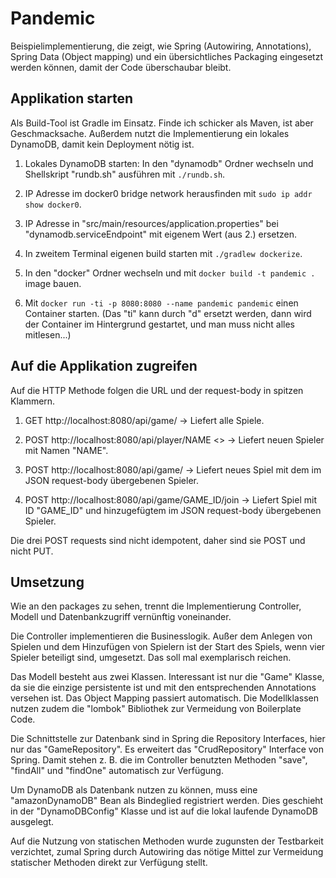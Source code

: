 # Pandemic

Beispielimplementierung, die zeigt, wie Spring (Autowiring, Annotations), Spring Data (Object mapping) und ein übersichtliches Packaging eingesetzt werden können, damit der Code überschaubar bleibt.

## Applikation starten

Als Build-Tool ist Gradle im Einsatz. Finde ich schicker als Maven, ist aber Geschmacksache. Außerdem nutzt die Implementierung ein lokales DynamoDB, damit kein Deployment nötig ist.

1. Lokales DynamoDB starten: In den "dynamodb" Ordner wechseln und Shellskript "rundb.sh" ausführen mit `./rundb.sh`.

2. IP Adresse im docker0 bridge network herausfinden mit `sudo ip addr show docker0`.

3. IP Adresse in "src/main/resources/application.properties" bei "dynamodb.serviceEndpoint" mit eigenem Wert (aus 2.) ersetzen.

4. In zweitem Terminal eigenen build starten mit `./gradlew dockerize`.

5. In den "docker" Ordner wechseln und mit `docker build -t pandemic .` image bauen.

6. Mit `docker run -ti -p 8080:8080 --name pandemic pandemic` einen Container starten. (Das "ti" kann durch "d" ersetzt werden, dann wird der Container im Hintergrund gestartet, und man muss nicht alles mitlesen...)

## Auf die Applikation zugreifen

Auf die HTTP Methode folgen die URL und der request-body in spitzen Klammern.

1. GET http://localhost:8080/api/game/ -> Liefert alle Spiele.

2. POST http://localhost:8080/api/player/NAME <> -> Liefert neuen Spieler mit Namen "NAME".

3. POST http://localhost:8080/api/game/ <Spieler JSON> -> Liefert neues Spiel mit dem im JSON request-body übergebenen Spieler.

4. POST http://localhost:8080/api/game/GAME_ID/join <Spieler JSON> -> Liefert Spiel mit ID "GAME_ID" und hinzugefügtem im JSON request-body übergebenen Spieler.

Die drei POST requests sind nicht idempotent, daher sind sie POST und nicht PUT.

## Umsetzung

Wie an den packages zu sehen, trennt die Implementierung Controller, Modell und Datenbankzugriff vernünftig voneinander.

Die Controller implementieren die Businesslogik. Außer dem Anlegen von Spielen und dem Hinzufügen von Spielern ist der Start des Spiels, wenn vier Spieler beteiligt sind, umgesetzt. Das soll mal exemplarisch reichen.

Das Modell besteht aus zwei Klassen. Interessant ist nur die "Game" Klasse, da sie die einzige persistente ist und mit den entsprechenden Annotations versehen ist. Das Object Mapping passiert automatisch. Die Modellklassen nutzen zudem die "lombok" Bibliothek zur Vermeidung von Boilerplate Code.

Die Schnittstelle zur Datenbank sind in Spring die Repository Interfaces, hier nur das "GameRepository". Es erweitert das "CrudRepository" Interface von Spring. Damit stehen z. B. die im Controller benutzten Methoden "save", "findAll" und "findOne" automatisch zur Verfügung.

Um DynamoDB als Datenbank nutzen zu können, muss eine "amazonDynamoDB" Bean als Bindeglied registriert werden. Dies geschieht in der "DynamoDBConfig" Klasse und ist auf die lokal laufende DynamoDB ausgelegt.

Auf die Nutzung von statischen Methoden wurde zugunsten der Testbarkeit verzichtet, zumal Spring durch Autowiring das nötige Mittel zur Vermeidung statischer Methoden direkt zur Verfügung stellt.